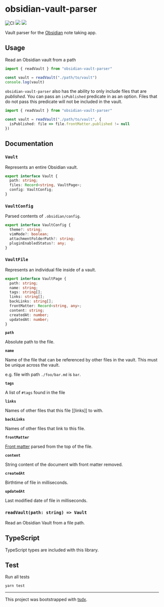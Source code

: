 # obsidian-vault-parser

![CI](https://github.com/coffee-cup/obsidian-vault-parser/workflows/CI/badge.svg)
[![](https://img.shields.io/npm/v/obsidian-vault-parser?style=flat-square)](https://www.npmjs.com/package/obsidian-vault-parser)
[![](https://img.shields.io/github/license/coffee-cup/obsidian-vault-parser?style=flat-square&color=brightgreen)](https://github.com/coffee-cup/obsidian-vault-parser/blob/main/LICENSE)

Vault parser for the [Obsidian](https://obsidian.md/) note taking app.

## Usage

Read an Obsidian vault from a path

```ts
import { readVault } from "obsidian-vault-parser"

const vault = readVault("./path/to/vault")
console.log(vault)
```

`obsidian-vault-parser` also has the ability to only include files that are
_published_. You can pass an `isPublished` predicate in as an option. Files that
do not pass this predicate will not be included in the vault.

```ts
import { readVault } from "obsidian-vault-parser"

const vault = readVault("./path/to/vault", {
  isPublished: file => file.frontMatter.published != null
})
```

## Documentation

### `Vault`

Represents an entire Obsidian vault.

```ts
export interface Vault {
  path: string;
  files: Record<string, VaultPage>;
  config: VaultConfig;
}
```

### `VaultConfig`

Parsed contents of `.obsidian/config`.

```ts
export interface VaultConfig {
  theme?: string;
  vimMode?: boolean;
  attachmentFolderPath?: string;
  pluginEnabledStatus?: any;
}
```

### `VaultFile`

Represents an individual file inside of a vault.

```ts
export interface VaultPage {
  path: string;
  name: string;
  tags: string[];
  links: string[];
  backLinks: string[];
  frontMatter: Record<string, any>;
  content: string;
  createdAt: number;
  updatedAt: number;
}
```

**`path`**

Absolute path to the file.

**`name`**

Name of the file that can be referenced by other files in the vault. This must
be unique across the vault.

e.g. file with path `./foo/bar.md` is `bar`.

**`tags`**

A list of `#tags` found in the file

**`links`**

Names of other files that this file [[links]] to with.

**`backLinks`**

Names of other files that link to this file.

**`frontMatter`**

[Front matter](https://jekyllrb.com/docs/front-matter/) parsed from the top of the file.

**`content`**

String content of the document with front matter removed.

**`createdAt`**

Birthtime of file in milliseconds.

**`updatedAt`**

Last modified date of file in milliseconds.

### `readVault(path: string) => Vault`

Read an Obsidian Vault from a file path.

## TypeScript

TypeScript types are included with this library.

## Test

Run all tests

```
yarn test
```

---

This project was bootstrapped with [tsdx](https://github.com/formium/tsdx).
